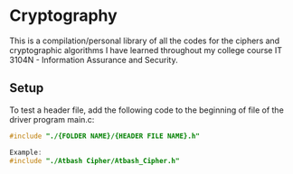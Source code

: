 # Cryptography
This is a compilation/personal library of all the codes for the ciphers and cryptographic algorithms I have learned throughout my college course IT 3104N - Information Assurance and Security.

## Setup
To test a header file, add the following code to the beginning of file of the driver program main.c:
```c
#include "./{FOLDER NAME}/{HEADER FILE NAME}.h"

Example:
#include "./Atbash Cipher/Atbash_Cipher.h"
```
